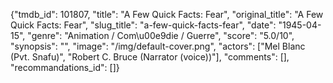 {"tmdb_id": 101807, "title": "A Few Quick Facts: Fear", "original_title": "A Few Quick Facts: Fear", "slug_title": "a-few-quick-facts-fear", "date": "1945-04-15", "genre": "Animation / Com\u00e9die / Guerre", "score": "5.0/10", "synopsis": "", "image": "/img/default-cover.png", "actors": ["Mel Blanc (Pvt. Snafu)", "Robert C. Bruce (Narrator (voice))"], "comments": [], "recommandations_id": []}